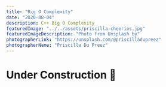```yaml
---
title: "Big O Complexity"
date: "2020-08-04"
description: C++ Big O Complexity
featuredImage: "../../assets/priscilla-cheerios.jpg"
featuredImageDescription: "Photo from Unsplash by"
photographerLink: "https://unsplash.com/@priscilladupreez"
photographerName: "Priscilla Du Preez"
---
```

# Under Construction 🚧
